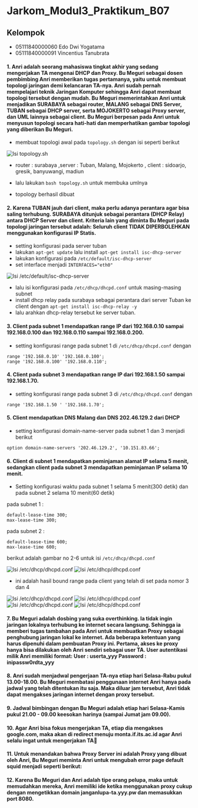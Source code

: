 # Jarkom_Modul3_Praktikum_B07
## Kelompok
* 05111840000060 Edo Dwi Yogatama
* 05111840000091 Vincentius Tanubrata

#### 1. Anri adalah seorang mahasiswa tingkat akhir yang sedang mengerjakan TA mengenai DHCP dan Proxy. Bu Meguri sebagai dosen pembimbing Anri memberikan tugas pertamanya, yaitu untuk membuat topologi jaringan demi kelancaran TA-nya. Anri sudah pernah mempelajari teknik Jaringan Komputer sehingga Anri dapat membuat topologi tersebut dengan mudah. Bu Meguri memerintahkan Anri untuk menjadikan SURABAYA sebagai router, MALANG sebagai DNS Server, TUBAN sebagai DHCP server, serta MOJOKERTO sebagai Proxy server, dan UML lainnya sebagai client. Bu Meguri berpesan pada Anri untuk menyusun topologi secara hati-hati dan memperhatikan gambar topologi yang diberikan Bu Meguri.
* membuat topologi awal pada `topology.sh` dengan isi seperti berikut

![Isi topology.sh](images/dhcp_1.jpg)

* router : surabaya ,server : Tuban, Malang, Mojokerto , client : sidoarjo, gresik, banyuwangi, madiun

* lalu lakukan `bash topology.sh` untuk membuka umlnya
* topology berhasil dibuat

#### 2. Karena TUBAN jauh dari client, maka perlu adanya perantara agar bisa saling terhubung. SURABAYA ditunjuk sebagai perantara (DHCP Relay) antara DHCP Server dan client. Kriteria lain yang diminta Bu Meguri pada topologi jaringan tersebut adalah: Seluruh client TIDAK DIPERBOLEHKAN menggunakan konfigurasi IP Statis.
* setting konfigurasi pada server tuban
* lakukan `apt-get update` lalu install `apt-get install isc-dhcp-server
`
* lakukan konfigurasi pada `/etc/default/isc-dhcp-server`
* set interface menjadi `INTERFACES="eth0"`

![Isi /etc/default/isc-dhcp-server](images/dhcp_2.jpg)

* lalu isi konfigurasi pada `/etc/dhcp/dhcpd.conf` untuk masing-masing subnet
* install dhcp relay pada surabaya sebagai perantara dari server Tuban ke client dengan `apt-get install isc-dhcp-relay -y `
* lalu arahkan dhcp-relay tersebut ke server tuban.

#### 3. Client pada subnet 1 mendapatkan range IP dari 192.168.0.10 sampai 192.168.0.100 dan 192.168.0.110 sampai 192.168.0.200.
* setting konfigurasi range pada subnet 1 di `/etc/dhcp/dhcpd.conf` dengan 
```
range '192.168.0.10' '192.168.0.100';
range '192.168.0.100' '192.168.0.110';
```

#### 4. Client pada subnet 3 mendapatkan range IP dari 192.168.1.50 sampai 192.168.1.70.
* setting konfigurasi range pada subnet 3 di `/etc/dhcp/dhcpd.conf` dengan 
```
range '192.168.1.50 ' '192.168.1.70';
```

#### 5. Client mendapatkan DNS Malang dan DNS 202.46.129.2 dari DHCP
* setting konfigurasi domain-name-server pada subnet 1 dan 3 menjadi berikut 
```
option domain-name-servers '202.46.129.2', '10.151.83.66';
```
#### 6. Client di subnet 1 mendapatkan peminjaman alamat IP selama 5 menit, sedangkan client pada subnet 3 mendapatkan peminjaman IP selama 10 menit.
* Setting konfigurasi waktu pada subnet 1 selama 5 menit(300 detik) dan pada subnet 2 selama 10 menit(60 detik)

pada subnet 1 : 
```
default-lease-time 300;
max-lease-time 300;
```
pada subnet 2 : 
```
default-lease-time 600;
max-lease-time 600;
```

berikut adalah gambar no 2-6 untuk isi `/etc/dhcp/dhcpd.conf`

![Isi /etc/dhcp/dhcpd.conf](images/dhcp_3.jpg)
![Isi /etc/dhcp/dhcpd.conf](images/dhcp_4.jpg)

* ini adalah hasil bound range pada client yang telah di set pada nomor 3 dan 4

![Isi /etc/dhcp/dhcpd.conf](images/dhcp_5.jpg)
![Isi /etc/dhcp/dhcpd.conf](images/dhcp_6.jpg)
![Isi /etc/dhcp/dhcpd.conf](images/dhcp_7.jpg)
![Isi /etc/dhcp/dhcpd.conf](images/dhcp_8.jpg)



#### 7. Bu Meguri adalah dosbing yang suka overthinking. Ia tidak ingin jaringan lokalnya terhubung ke internet secara langsung. Sehingga ia memberi tugas tambahan pada Anri untuk membuatkan Proxy sebagai penghubung jaringan lokal ke internet. Ada beberapa ketentuan yang harus dipenuhi dalam pembuatan Proxy ini. Pertama, akses ke proxy hanya bisa dilakukan oleh Anri sendiri sebagai user TA.  User autentikasi milik Anri memiliki format: User : userta_yyy Password : inipassw0rdta_yyy

#### 8. Anri sudah menjadwal pengerjaan TA-nya etiap hari Selasa-Rabu pukul 13.00-18.00. Bu Meguri membatasi penggunaan internet Anri hanya pada jadwal yang telah ditentukan itu saja. Maka diluar jam tersebut, Anri tidak dapat mengakses jaringan internet dengan proxy tersebut.

#### 9. Jadwal bimbingan dengan Bu Meguri adalah etiap hari Selasa-Kamis pukul 21.00 - 09.00 keesokan harinya (sampai Jumat jam 09.00).

#### 10.  Agar Anri bisa fokus mengerjakan TA, etiap dia mengakses google.com, maka akan di redirect menuju monta.if.its.ac.id agar Anri selalu ingat untuk mengerjakan TA🙂

#### 11. Untuk menandakan bahwa Proxy Server ini adalah Proxy yang dibuat oleh Anri,  Bu Meguri meminta Anri untuk mengubah error page default squid menjadi seperti berikut:

#### 12. Karena Bu Meguri dan Anri adalah tipe orang pelupa, maka untuk memudahkan mereka, Anri memiliki ide ketika menggunakan proxy cukup dengan mengetikkan domain janganlupa-ta.yyy.pw dan memasukkan port 8080. 
